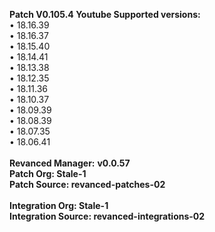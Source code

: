<b>Patch V0.105.4 Youtube Supported versions:</b><br>
• 18.16.39<br>
• 18.16.37<br>
• 18.15.40<br>
• 18.14.41<br>
• 18.13.38<br>
• 18.12.35<br>
• 18.11.36<br>
• 18.10.37<br>
• 18.09.39<br>
• 18.08.39<br>
• 18.07.35<br>
• 18.06.41<br>
<br>
<b>Revanced Manager:</b> <b>v0.0.57<br>
<b>Patch Org:</b> Stale-1<br>
<b>Patch Source:</b> revanced-patches-02<br>
<br>
<b>Integration Org:</b> Stale-1<br>
<b>Integration Source:</b> revanced-integrations-02<br>
